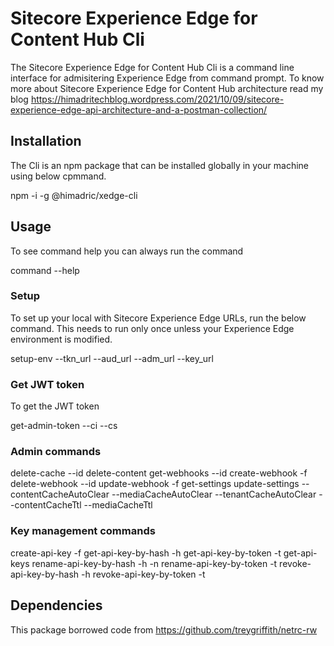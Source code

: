 # Sitecore Experience Edge for Content Hub Cli
The Sitecore Experience Edge for Content Hub Cli is a command line interface for admisitering Experience Edge from command prompt. To know more about Sitecore Experience Edge for Content Hub architecture read my blog https://himadritechblog.wordpress.com/2021/10/09/sitecore-experience-edge-api-architecture-and-a-postman-collection/

## Installation
The Cli is an npm package that can be installed globally in your machine using below cpmmand.

npm -i -g @himadric/xedge-cli

## Usage
To see command help you can always run the command

command --help

### Setup
To set up your local with Sitecore Experience Edge URLs, run the below command. This needs to run only once unless your Experience Edge environment is modified.

setup-env --tkn_url <Token URL> --aud_url <Audience Url> --adm_url <Admin URL> --key_url <Preview URL>

### Get JWT token
To get the JWT token

get-admin-token --ci <Client ID> --cs <Client Secret>

### Admin commands
delete-cache --id <Collection Id>
delete-content
get-webhooks --id <Webhook Id>
create-webhook -f <json request file>
delete-webhook --id <Webhook Id>
update-webhook -f <json request file>
get-settings
update-settings --contentCacheAutoClear <true or false> --mediaCacheAutoClear <true or false> --tenantCacheAutoClear <true or false> --contentCacheTtl <duration> --mediaCacheTtl <duration>

### Key management commands
create-api-key -f <json request file>
get-api-key-by-hash -h <hash value>
get-api-key-by-token -t <token value>
get-api-keys
rename-api-key-by-hash -h <hash> -n <new name>
rename-api-key-by-token -t <token>
revoke-api-key-by-hash -h <hash>
revoke-api-key-by-token -t <token>

## Dependencies
This package borrowed code from https://github.com/treygriffith/netrc-rw
